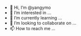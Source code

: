 - 👋 Hi, I’m @yangymo
- 👀 I’m interested in ...
- 🌱 I’m currently learning ...
- 💞️ I’m looking to collaborate on ...
- 📫 How to reach me ...

<!---
yangymo/yangymo is a ✨ special ✨ repository because its `README.md` (this file) appears on your GitHub profile.
You can click the Preview link to take a look at your changes.
--->
